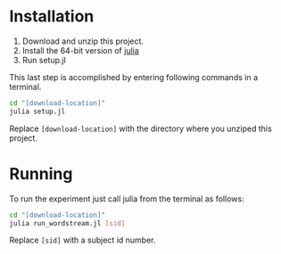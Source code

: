 # Installation

1. Download and unzip this project.
2. Install the 64-bit version of [julia](http://http://julialang.org/downloads/)
3. Run setup.jl

This last step is accomplished by entering following commands in a terminal.

```bash
cd "[download-location]"
julia setup.jl
```

Replace `[download-location]` with the directory where you unziped this project.

# Running

To run the experiment just call julia from the terminal as follows:

```bash
cd "[download-location]"
julia run_wordstream.jl [sid]
```

Replace `[sid]` with a subject id number.